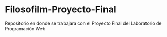 # Filosofilm-Proyecto-Final
Repositorio en donde se trabajara con el Proyecto Final del Laboratorio de Programación Web
